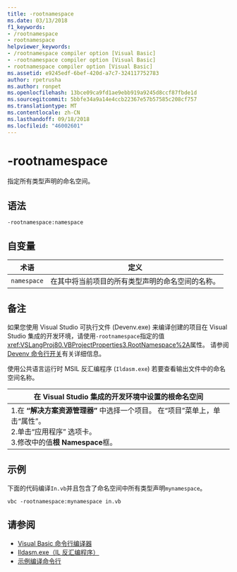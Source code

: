 ```yaml
---
title: -rootnamespace
ms.date: 03/13/2018
f1_keywords:
- /rootnamespace
- rootnamespace
helpviewer_keywords:
- /rootnamespace compiler option [Visual Basic]
- -rootnamespace compiler option [Visual Basic]
- rootnamespace compiler option [Visual Basic]
ms.assetid: e9245edf-6bef-420d-a7c7-324117752783
author: rpetrusha
ms.author: ronpet
ms.openlocfilehash: 13bce09ca9fd1ae9ebb919a9245d8ccf87fbde1d
ms.sourcegitcommit: 5bbfe34a9a14e4ccb22367e57b57585c208cf757
ms.translationtype: MT
ms.contentlocale: zh-CN
ms.lasthandoff: 09/18/2018
ms.locfileid: "46002601"
---
```

# <a name="-rootnamespace"></a>-rootnamespace
指定所有类型声明的命名空间。  
  
## <a name="syntax"></a>语法  
  
```  
-rootnamespace:namespace  
```  
  
## <a name="arguments"></a>自变量  
  
|术语|定义|  
|---|---|  
|`namespace`|在其中将当前项目的所有类型声明的命名空间的名称。|  
  
## <a name="remarks"></a>备注  
 如果您使用 Visual Studio 可执行文件 (Devenv.exe) 来编译创建的项目在 Visual Studio 集成的开发环境，请使用`-rootnamespace`指定的值<xref:VSLangProj80.VBProjectProperties3.RootNamespace%2A>属性。 请参阅[Devenv 命令行开关](/visualstudio/ide/reference/devenv-command-line-switches)有关详细信息。  
  
 使用公共语言运行时 MSIL 反汇编程序 (`Ildasm.exe`) 若要查看输出文件中的命名空间名称。  
  
|在 Visual Studio 集成的开发环境中设置的根命名空间|  
|---|  
|1.在 **“解决方案资源管理器”** 中选择一个项目。 在“项目”菜单上，单击“属性”。 <br />2.单击“应用程序”  选项卡。<br />3.修改中的值**根 Namespace**框。|  
  
## <a name="example"></a>示例  
 下面的代码编译`In.vb`并且包含了命名空间中所有类型声明`mynamespace`。  
  
```console
vbc -rootnamespace:mynamespace in.vb  
```  
  
## <a name="see-also"></a>请参阅

- [Visual Basic 命令行编译器](../../../visual-basic/reference/command-line-compiler/index.md)  
- [Ildasm.exe（IL 反汇编程序）](../../../framework/tools/ildasm-exe-il-disassembler.md)  
- [示例编译命令行](../../../visual-basic/reference/command-line-compiler/sample-compilation-command-lines.md)
